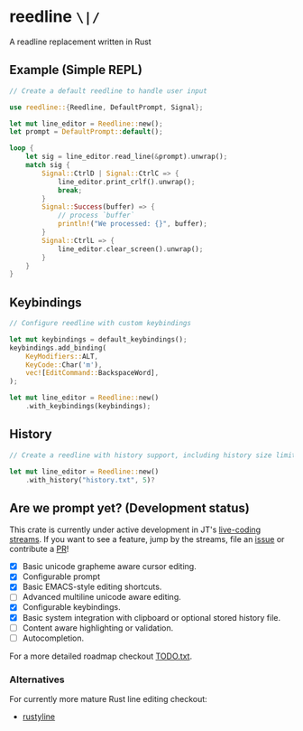 # reedline `\|/`
A readline replacement written in Rust

## Example (Simple REPL)

```rust
// Create a default reedline to handle user input

use reedline::{Reedline, DefaultPrompt, Signal};

let mut line_editor = Reedline::new();
let prompt = DefaultPrompt::default();

loop {
    let sig = line_editor.read_line(&prompt).unwrap();
    match sig {
        Signal::CtrlD | Signal::CtrlC => {
            line_editor.print_crlf().unwrap();
            break;
        }
        Signal::Success(buffer) => {
            // process `buffer`
            println!("We processed: {}", buffer);
        }
        Signal::CtrlL => {
            line_editor.clear_screen().unwrap();
        }
    }
}

```
## Keybindings

```rust
// Configure reedline with custom keybindings

let mut keybindings = default_keybindings();
keybindings.add_binding(
    KeyModifiers::ALT,
    KeyCode::Char('m'),
    vec![EditCommand::BackspaceWord],
);

let mut line_editor = Reedline::new()
    .with_keybindings(keybindings);

```

## History

```rust
// Create a reedline with history support, including history size limits

let mut line_editor = Reedline::new()
    .with_history("history.txt", 5)?

```

## Are we prompt yet? (Development status)

This crate is currently under active development in JT's [live-coding streams](https://www.twitch.tv/jntrnr). If you want to see a feature, jump by the streams, file an [issue](https://github.com/jonathandturner/reedline/issues) or contribute a [PR](https://github.com/jonathandturner/reedline/pulls)!

- [x] Basic unicode grapheme aware cursor editing.
- [x] Configurable prompt
- [x] Basic EMACS-style editing shortcuts.
- [ ] Advanced multiline unicode aware editing.
- [x] Configurable keybindings.
- [x] Basic system integration with clipboard or optional stored history file.
- [ ] Content aware highlighting or validation.
- [ ] Autocompletion.

For a more detailed roadmap checkout [TODO.txt](https://github.com/jonathandturner/reedline/blob/main/TODO.txt).

### Alternatives

For currently more mature Rust line editing checkout:

- [rustyline](https://crates.io/crates/rustyline)
